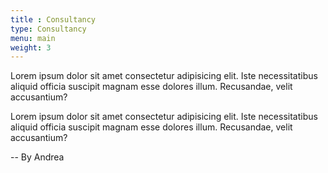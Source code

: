 ```yaml
---
title : Consultancy
type: Consultancy
menu: main
weight: 3
---
```


Lorem ipsum dolor sit amet consectetur adipisicing elit. Iste necessitatibus aliquid officia suscipit magnam esse dolores illum. Recusandae, velit accusantium?

Lorem ipsum dolor sit amet consectetur adipisicing elit. Iste necessitatibus aliquid officia suscipit magnam esse dolores illum. Recusandae, velit accusantium?

-- By Andrea
